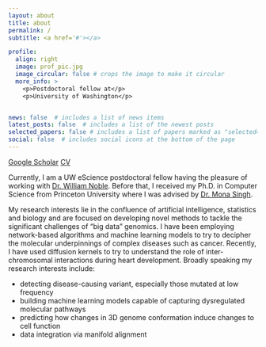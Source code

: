 ```yaml
---
layout: about
title: about
permalink: /
subtitle: <a href='#'></a>

profile:
  align: right
  image: prof_pic.jpg
  image_circular: false # crops the image to make it circular
  more_info: >
    <p>Postdoctoral fellow at</p>
    <p>University of Washington</p>


news: false  # includes a list of news items
latest_posts: false  # includes a list of the newest posts
selected_papers: false # includes a list of papers marked as "selected={true}"
social: false  # includes social icons at the bottom of the page
---
```


[Google Scholar](https://scholar.google.com/citations?user=nFMRUc4AAAAJ&hl=en)
[CV](assets/img/CV.pdf) 



Currently, I am a UW eScience postdoctoral fellow having the pleasure of working with [Dr. William Noble](https://noble.gs.washington.edu/~wnoble/). Before that, I received my Ph.D. in Computer Science from Princeton University where I was advised by [Dr. Mona Singh](https://www.cs.princeton.edu/~mona/).

My research interests lie in the confluence of artificial intelligence, statistics and biology and are focused on developing novel methods to tackle the significant challenges of “big data” genomics. I have been employing network-based algorithms and machine learning models to try to decipher the molecular underpinnings of complex diseases such as cancer. Recently, I have used diffusion kernels to try to understand the role of inter-chromosomal interactions during heart development. Broadly speaking my research interests include:
* detecting disease-causing variant, especially those mutated at low frequency
* building machine learning models capable of capturing dysregulated molecular pathways
* predicting how changes in 3D genome conformation induce changes to cell function
* data integration via manifold alignment
